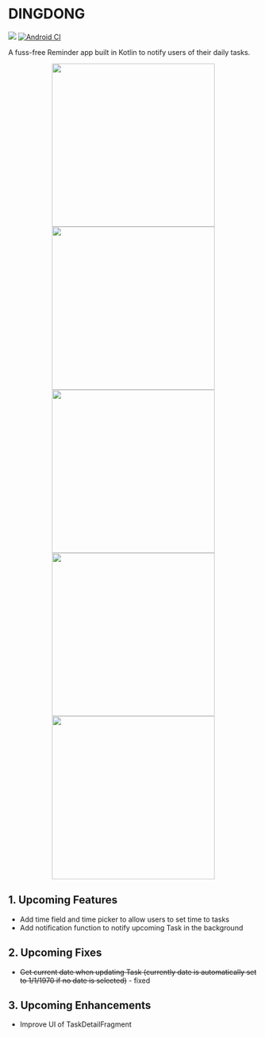 # DINGDONG

<a href="https://opensource.org/licenses/Apache-2.0"><img src="https://img.shields.io/badge/license-Apache2.0-brightgreen"></a>
[![Android CI](https://github.com/joellecorliss/DINGDONG/actions/workflows/android.yml/badge.svg)](https://github.com/joellecorliss/DINGDONG/actions)

A fuss-free Reminder app built in Kotlin to notify users of their daily tasks.

<p float="left" align="center">
  <img src="https://user-images.githubusercontent.com/26968011/186724066-fc05f3c8-ea5f-45de-ab07-c1ede450d228.png" width="328">
  <img src="https://user-images.githubusercontent.com/26968011/186724191-7a5ced65-edb8-4863-93cb-fcc50fdaa6c6.png" width="328">
  <img src="https://user-images.githubusercontent.com/26968011/186724161-a4157c85-bcb4-488a-ba10-f7422cc4fe62.png" width="328">
  <img src="https://user-images.githubusercontent.com/26968011/186724179-72ddc8f4-3e83-4f7a-9392-169ad0250dab.png" width="328">
  <img src="https://user-images.githubusercontent.com/26968011/186724403-a1bc5dcc-8568-4cd6-bc35-6e47f0f93bac.png" width="328">
</p>

## 1. Upcoming Features
- Add time field and time picker to allow users to set time to tasks
- Add notification function to notify upcoming Task in the background

## 2. Upcoming Fixes
- <s>Get current date when updating Task (currently date is automatically set to 1/1/1970 if no date is selected)</s> - fixed

## 3. Upcoming Enhancements
- Improve UI of TaskDetailFragment
